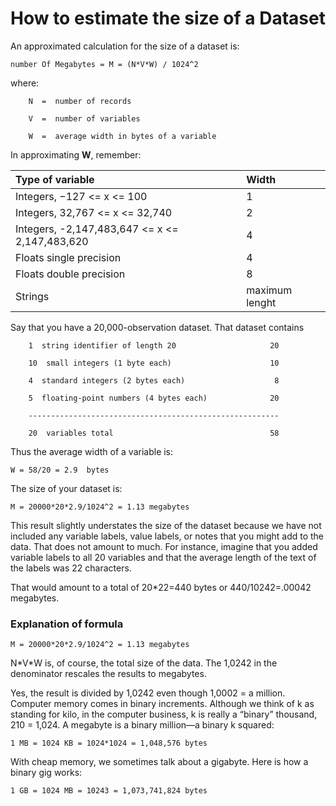 # How to estimate the size of a Dataset

An approximated calculation for the size of a dataset is:

```text
number Of Megabytes = M = (N*V*W) / 1024^2
```

where:

```text
    N  =  number of records

    V  =  number of variables

    W  =  average width in bytes of a variable
```

In approximating **W**, remember:

| **Type of variable**  |         **Width**             |
| :--- | :--- |
| Integers,  −127 &lt;= x &lt;=  100 | 1 |
| Integers, 32,767 &lt;= x &lt;=  32,740 | 2 |
| Integers, -2,147,483,647 &lt;= x &lt;= 2,147,483,620 | 4 |
| Floats single precision | 4 |
| Floats double precision | 8 |
| Strings | maximum lenght |

Say that you have a 20,000-observation dataset. That dataset contains

```text
    1  string identifier of length 20                     20

    10  small integers (1 byte each)                      10

    4  standard integers (2 bytes each)                    8

    5  floating-point numbers (4 bytes each)              20

    --------------------------------------------------------

    20  variables total                                   58
```

Thus the average width of a variable is:

```text
W = 58/20 = 2.9  bytes
```

The size of your dataset is:

```text
M = 20000*20*2.9/1024^2 = 1.13 megabytes
```

This result slightly understates the size of the dataset because we have not included any variable labels, value labels, or notes that you might add to the data. That does not amount to much. For instance, imagine that you added variable labels to all 20 variables and that the average length of the text of the labels was 22 characters.

That would amount to a total of 20\*22=440 bytes or 440/10242=.00042 megabytes.

### **Explanation of formula**

```text
M = 20000*20*2.9/1024^2 = 1.13 megabytes
```

N\*V\*W is, of course, the total size of the data. The 1,0242 in the denominator rescales the results to megabytes.

Yes, the result is divided by 1,0242 even though 1,0002 = a million. Computer memory comes in binary increments. Although we think of k as standing for kilo, in the computer business, k is really a “binary” thousand, 210 = 1,024. A megabyte is a binary million—a binary k squared:

```text
1 MB = 1024 KB = 1024*1024 = 1,048,576 bytes
```

With cheap memory, we sometimes talk about a gigabyte. Here is how a binary gig works:

```text
1 GB = 1024 MB = 10243 = 1,073,741,824 bytes
```

